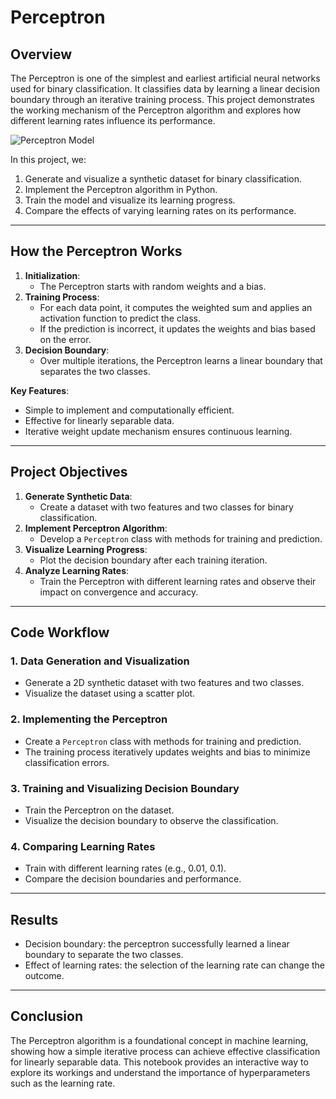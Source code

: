 # **Perceptron**

## Overview 
The Perceptron is one of the simplest and earliest artificial neural networks used for binary classification. It classifies data by learning a linear decision boundary through an iterative training process. This project demonstrates the working mechanism of the Perceptron algorithm and explores how different learning rates influence its performance.

![Perceptron Model](https://raw.githubusercontent.com/RandyRDavila/Data_Science_and_Machine_Learning_Spring_2022/refs/heads/main/Lecture_3/ThePerceptronImage.png)

In this project, we:
1. Generate and visualize a synthetic dataset for binary classification.
2. Implement the Perceptron algorithm in Python.
3. Train the model and visualize its learning progress.
4. Compare the effects of varying learning rates on its performance.

---

## **How the Perceptron Works**
1. **Initialization**:
   - The Perceptron starts with random weights and a bias.
2. **Training Process**:
   - For each data point, it computes the weighted sum and applies an activation function to predict the class.
   - If the prediction is incorrect, it updates the weights and bias based on the error.
3. **Decision Boundary**:
   - Over multiple iterations, the Perceptron learns a linear boundary that separates the two classes.

**Key Features**:
- Simple to implement and computationally efficient.
- Effective for linearly separable data.
- Iterative weight update mechanism ensures continuous learning.

---

## **Project Objectives**
1. **Generate Synthetic Data**:
   - Create a dataset with two features and two classes for binary classification.
2. **Implement Perceptron Algorithm**:
   - Develop a `Perceptron` class with methods for training and prediction.
3. **Visualize Learning Progress**:
   - Plot the decision boundary after each training iteration.
4. **Analyze Learning Rates**:
   - Train the Perceptron with different learning rates and observe their impact on convergence and accuracy.

---

## **Code Workflow**

### **1. Data Generation and Visualization**
- Generate a 2D synthetic dataset with two features and two classes.
- Visualize the dataset using a scatter plot.

### **2. Implementing the Perceptron**
- Create a `Perceptron` class with methods for training and prediction.
- The training process iteratively updates weights and bias to minimize classification errors.

### **3. Training and Visualizing Decision Boundary**
- Train the Perceptron on the dataset.
- Visualize the decision boundary to observe the classification.

### **4. Comparing Learning Rates**
- Train with different learning rates (e.g., 0.01, 0.1).
- Compare the decision boundaries and performance.

---
## **Results**
- Decision boundary: the perceptron successfully learned a linear boundary to separate the two classes.
- Effect of learning rates: the selection of the learning rate can change the outcome. 

---
## **Conclusion**
The Perceptron algorithm is a foundational concept in machine learning, showing how a simple iterative process can achieve effective classification for linearly separable data. This notebook provides an interactive way to explore its workings and understand the importance of hyperparameters such as the learning rate.

